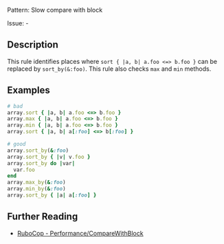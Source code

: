 Pattern: Slow compare with block

Issue: -

## Description

This rule identifies places where `sort { |a, b| a.foo <=> b.foo }` can be replaced by `sort_by(&:foo)`. This rule also checks `max` and `min` methods.

## Examples

```ruby
# bad
array.sort { |a, b| a.foo <=> b.foo }
array.max { |a, b| a.foo <=> b.foo }
array.min { |a, b| a.foo <=> b.foo }
array.sort { |a, b| a[:foo] <=> b[:foo] }

# good
array.sort_by(&:foo)
array.sort_by { |v| v.foo }
array.sort_by do |var|
  var.foo
end
array.max_by(&:foo)
array.min_by(&:foo)
array.sort_by { |a| a[:foo] }
```

## Further Reading

* [RuboCop - Performance/CompareWithBlock](https://docs.rubocop.org/rubocop-performance/cops_performance.html#performancecomparewithblock)
